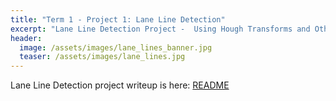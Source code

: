 ```yaml
---
title: "Term 1 - Project 1: Lane Line Detection"
excerpt: "Lane Line Detection Project -  Using Hough Transforms and Other Computer Vision Techniques to detect road lane lines from an image."
header:
  image: /assets/images/lane_lines_banner.jpg
  teaser: /assets/images/lane_lines.jpg
---
```


Lane Line Detection project writeup is here: [README](https://github.com/scollins83/CarND-LaneLines-P1/blob/dev/writeup.md)
